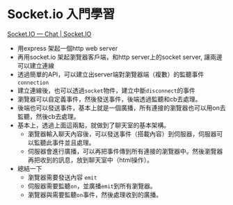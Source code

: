 # Socket.io 入門學習
[Socket.IO — Chat | Socket.IO](https://socket.io/get-started/chat#Introduction)

- 用express 架起一個http web server
- 再用socket.io 架起瀏覽器客戶端，和http server上的socket server, 讓兩邊可以建立連線
- 透過簡單的API，可以建立出server端對瀏覽器端（複數）的監聽事件`connection`
- 建立連線後，也可以透過`socket`物件，建立中斷`disconnect`的事件
- 瀏覽器可以自定義事件，然後發送事件，後端透過監聽和cb去處理。
- 後端也可以發送事件，基本上就是一個廣播，所有連接的瀏覽器也可以用on去監聽，然後cb去處理。
- 基本上，透過上面這兩點，就做到了聊天室的基本架構。
  - 瀏覽器輸入聊天內容後，可以發送事件（搭載內容）到伺服器，伺服器可以監聽此事件並且處理。
  - 伺服器會進行廣播，可以再把事件傳到所有連接的瀏覽器中。然後瀏覽器再把收到的訊息，放到聊天室中（html操作）。
- 總結一下
  - 瀏覽器需要發送內容 `emit`
  - 伺服器需要監聽`on`，並廣播`emit`到所有瀏覽器。
  - 瀏覽器與需要監聽`on`事件，然後處理收到的廣播。